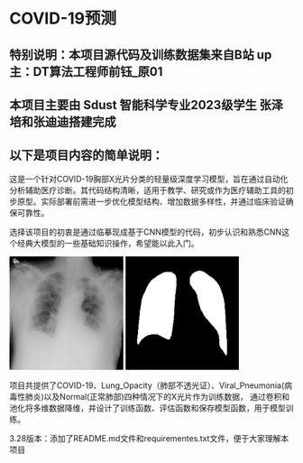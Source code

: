 #       COVID-19预测
## 特别说明：本项目源代码及训练数据集来自B站 up主：DT算法工程师前钰_原01

## 本项目主要由 Sdust 智能科学专业2023级学生 张泽培和张迪迪搭建完成

## 以下是项目内容的简单说明：
这是一个针对COVID-19胸部X光片分类的轻量级深度学习模型，旨在通过自动化分析辅助医疗诊断。其代码结构清晰，适用于教学、研究或作为医疗辅助工具的初步原型。实际部署前需进一步优化模型结构、增加数据多样性，并通过临床验证确保可靠性。

选择该项目的初衷是通过临摹现成基于CNN模型的代码，初步认识和熟悉CNN这个经典大模型的一些基础知识操作，希望能以此入门。

<img src="COVID-1.png" alt="描述" width="40%">       <img src="COVID-17.png" alt="描述" width="40%">

项目共提供了COVID-19、Lung_Opacity（肺部不透光证）、Viral_Pneumonia(病毒性肺炎)以及Normal(正常肺部)四种情况下的X光片作为训练数据，
通过卷积和池化将多维数据降维，并设计了训练函数、评估函数和保存模型函数，用于模型训练。


3.28版本：添加了README.md文件和requirementes.txt文件，便于大家理解本项目

